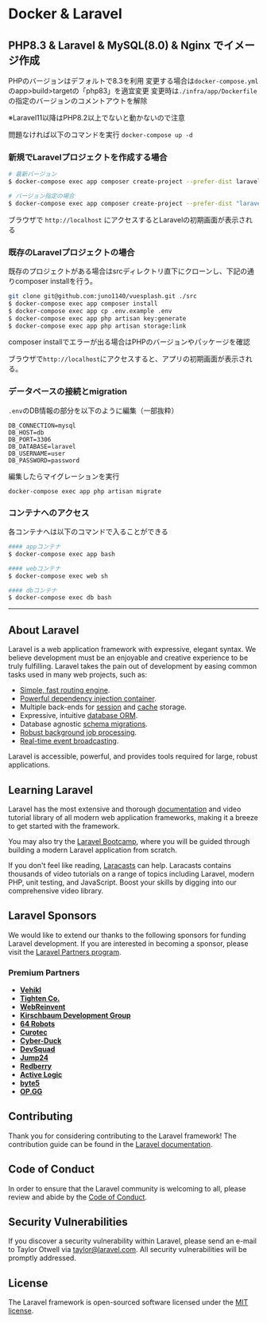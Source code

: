 # Docker & Laravel

## PHP8.3 & Laravel & MySQL(8.0) & Nginx でイメージ作成

PHPのバージョンはデフォルトで8.3を利用
変更する場合は`docker-compose.yml`のapp>build>targetの「php83」を適宜変更
変更時は`./infra/app/Dockerfile`の指定のバージョンのコメントアウトを解除

※Laravel11以降はPHP8.2以上でないと動かないので注意

問題なければ以下のコマンドを実行
`docker-compose up -d`

### 新規でLaravelプロジェクトを作成する場合

```bash
# 最新バージョン
$ docker-compose exec app composer create-project --prefer-dist laravel/laravel .

# バージョン指定の場合
$ docker-compose exec app composer create-project --prefer-dist "laravel/laravel=6.*" .
```

ブラウザで `http://localhost` にアクセスするとLaravelの初期画面が表示される

### 既存のLaravelプロジェクトの場合

既存のプロジェクトがある場合はsrcディレクトリ直下にクローンし、下記の通りcomposer installを行う。

```bash
git clone git@github.com:juno1140/vuesplash.git ./src
$ docker-compose exec app composer install
$ docker-compose exec app cp .env.example .env
$ docker-compose exec app php artisan key:generate
$ docker-compose exec app php artisan storage:link
```

composer installでエラーが出る場合はPHPのバージョンやパッケージを確認

ブラウザで`http://localhost`にアクセスすると、アプリの初期画面が表示される。

### データベースの接続とmigration

`.env`のDB情報の部分を以下のように編集（一部抜粋）

```.env
DB_CONNECTION=mysql
DB_HOST=db
DB_PORT=3306
DB_DATABASE=laravel
DB_USERNAME=user
DB_PASSWORD=password
```

編集したらマイグレーションを実行

`docker-compose exec app php artisan migrate`

### コンテナへのアクセス

各コンテナへは以下のコマンドで入ることができる

```bash
#### appコンテナ
$ docker-compose exec app bash

#### webコンテナ
$ docker-compose exec web sh

#### dbコンテナ
$ docker-compose exec db bash
```

---

## About Laravel

Laravel is a web application framework with expressive, elegant syntax. We believe development must be an enjoyable and creative experience to be truly fulfilling. Laravel takes the pain out of development by easing common tasks used in many web projects, such as:

- [Simple, fast routing engine](https://laravel.com/docs/routing).
- [Powerful dependency injection container](https://laravel.com/docs/container).
- Multiple back-ends for [session](https://laravel.com/docs/session) and [cache](https://laravel.com/docs/cache) storage.
- Expressive, intuitive [database ORM](https://laravel.com/docs/eloquent).
- Database agnostic [schema migrations](https://laravel.com/docs/migrations).
- [Robust background job processing](https://laravel.com/docs/queues).
- [Real-time event broadcasting](https://laravel.com/docs/broadcasting).

Laravel is accessible, powerful, and provides tools required for large, robust applications.

## Learning Laravel

Laravel has the most extensive and thorough [documentation](https://laravel.com/docs) and video tutorial library of all modern web application frameworks, making it a breeze to get started with the framework.

You may also try the [Laravel Bootcamp](https://bootcamp.laravel.com), where you will be guided through building a modern Laravel application from scratch.

If you don't feel like reading, [Laracasts](https://laracasts.com) can help. Laracasts contains thousands of video tutorials on a range of topics including Laravel, modern PHP, unit testing, and JavaScript. Boost your skills by digging into our comprehensive video library.

## Laravel Sponsors

We would like to extend our thanks to the following sponsors for funding Laravel development. If you are interested in becoming a sponsor, please visit the [Laravel Partners program](https://partners.laravel.com).

### Premium Partners

- **[Vehikl](https://vehikl.com/)**
- **[Tighten Co.](https://tighten.co)**
- **[WebReinvent](https://webreinvent.com/)**
- **[Kirschbaum Development Group](https://kirschbaumdevelopment.com)**
- **[64 Robots](https://64robots.com)**
- **[Curotec](https://www.curotec.com/services/technologies/laravel/)**
- **[Cyber-Duck](https://cyber-duck.co.uk)**
- **[DevSquad](https://devsquad.com/hire-laravel-developers)**
- **[Jump24](https://jump24.co.uk)**
- **[Redberry](https://redberry.international/laravel/)**
- **[Active Logic](https://activelogic.com)**
- **[byte5](https://byte5.de)**
- **[OP.GG](https://op.gg)**

## Contributing

Thank you for considering contributing to the Laravel framework! The contribution guide can be found in the [Laravel documentation](https://laravel.com/docs/contributions).

## Code of Conduct

In order to ensure that the Laravel community is welcoming to all, please review and abide by the [Code of Conduct](https://laravel.com/docs/contributions#code-of-conduct).

## Security Vulnerabilities

If you discover a security vulnerability within Laravel, please send an e-mail to Taylor Otwell via [taylor@laravel.com](mailto:taylor@laravel.com). All security vulnerabilities will be promptly addressed.

## License

The Laravel framework is open-sourced software licensed under the [MIT license](https://opensource.org/licenses/MIT).

